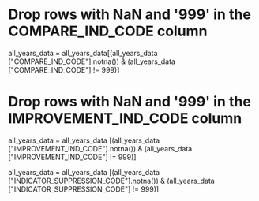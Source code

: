 # Drop rows with NaN and '999' in the COMPARE_IND_CODE column
all_years_data  = all_years_data[(all_years_data ["COMPARE_IND_CODE"].notna()) & (all_years_data ["COMPARE_IND_CODE"] != 999)]

# Drop rows with NaN and '999' in the IMPROVEMENT_IND_CODE column
all_years_data   = all_years_data [(all_years_data  ["IMPROVEMENT_IND_CODE"].notna()) & (all_years_data  ["IMPROVEMENT_IND_CODE"] != 999)]

all_years_data  = all_years_data [(all_years_data ["INDICATOR_SUPPRESSION_CODE"].notna()) & (all_years_data ["INDICATOR_SUPPRESSION_CODE"] != 999)]
